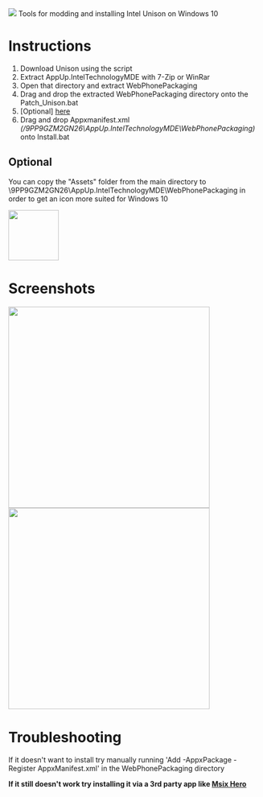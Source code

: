 <img src="https://user-images.githubusercontent.com/77678316/234069207-4f5e7712-0533-4b08-97ce-15336c7aacaa.png">
Tools for modding and installing Intel Unison on Windows 10

# Instructions
1. Download Unison using the script
2. Extract AppUp.IntelTechnologyMDE with 7-Zip or WinRar
3. Open that directory and extract WebPhonePackaging
4. Drag and drop the extracted WebPhonePackaging directory onto the Patch_Unison.bat
5. [Optional] [here](https://github.com/HackZy01/UnisonW10/edit/main/README.md#optional)
6. Drag and drop Appxmanifest.xml *(/9PP9GZM2GN26\AppUp.IntelTechnologyMDE\WebPhonePackaging)* onto Install.bat

## Optional
You can copy the "Assets" folder from the main directory to \9PP9GZM2GN26\AppUp.IntelTechnologyMDE\WebPhonePackaging in order to get an icon more suited for Windows 10

<img src="https://user-images.githubusercontent.com/77678316/234089559-8ac9a8ef-6e42-40df-9848-af987f73efce.png" width="100">


# Screenshots
<img src="https://user-images.githubusercontent.com/77678316/234069789-f7843b68-b4f3-4d3a-a6a9-0a789a3f397d.png" width="400"> <img src="https://user-images.githubusercontent.com/77678316/234090894-ad0c2bcb-7c1a-4ae8-861f-0693453007d7.png" width="400">

# Troubleshooting

If it doesn't want to install try manually running 'Add -AppxPackage -Register AppxManifest.xml' in the WebPhonePackaging directory

**If it still doesn't work try installing it via a 3rd party app like [Msix Hero](https://www.microsoft.com/store/productId/9N3LL1W6QCNT)**
